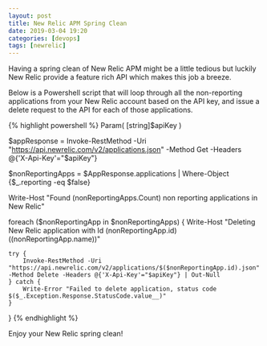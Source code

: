 ```yaml
---
layout: post
title: New Relic APM Spring Clean
date: 2019-03-04 19:20
categories: [devops]
tags: [newrelic]
---
```

Having a spring clean of New Relic APM might be a little tedious but luckily New Relic provide a feature rich API which makes this job a breeze.

Below is a Powershell script that will loop through all the non-reporting applications from your New Relic account based on the API key, and issue a delete request to the API for each of those applications.

{% highlight powershell %}
Param(
  [string]$apiKey
)

$appResponse = Invoke-RestMethod -Uri "https://api.newrelic.com/v2/applications.json" -Method Get -Headers @{'X-Api-Key'="$apiKey"}

$nonReportingApps = $AppResponse.applications | Where-Object {$_.reporting -eq $false}

Write-Host "Found $($nonReportingApps.Count) non reporting applications in New Relic"

foreach ($nonReportingApp in $nonReportingApps)
{
    Write-Host "Deleting New Relic application with Id $($nonReportingApp.id) ($($nonReportingApp.name))"

    try {
        Invoke-RestMethod -Uri "https://api.newrelic.com/v2/applications/$($nonReportingApp.id).json" -Method Delete -Headers @{'X-Api-Key'="$apiKey"} | Out-Null
    } catch {
        Write-Error "Failed to delete application, status code $($_.Exception.Response.StatusCode.value__)"
    }
}
{% endhighlight %}

Enjoy your New Relic spring clean!